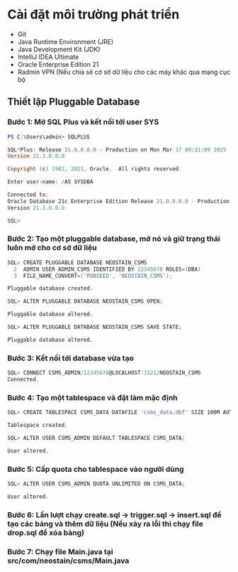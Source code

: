 # Cài đặt môi trường phát triển

- Git
- Java Runtime Environment (JRE)
- Java Development Kit (JDK)
- IntelliJ IDEA Ultimate
- Oracle Enterprise Edition 21
- Radmin VPN (Nếu chia sẻ cơ sở dữ liệu cho các máy khác qua mạng cục bộ

## Thiết lập Pluggable Database

### Bước 1: Mở SQL Plus và kết nối tới user SYS

```powershell
PS C:\Users\admin> SQLPLUS

SQL*Plus: Release 21.0.0.0.0 - Production on Mon Mar 17 09:31:09 2025
Version 21.3.0.0.0

Copyright (c) 1982, 2021, Oracle.  All rights reserved.

Enter user-name: /AS SYSDBA

Connected to:
Oracle Database 21c Enterprise Edition Release 21.0.0.0.0 - Production
Version 21.3.0.0.0

SQL>
```

### Bước 2: Tạo một pluggable database, mở nó và giữ trạng thái luôn mở cho cơ sở dữ liệu

```powershell
SQL> CREATE PLUGGABLE DATABASE NEOSTAIN_CSMS
  2  ADMIN USER ADMIN_CSMS IDENTIFIED BY 12345678 ROLES=(DBA)
  3  FILE_NAME_CONVERT=('PDBSEED', 'NEOSTAIN_CSMS');

Pluggable database created.

SQL> ALTER PLUGGABLE DATABASE NEOSTAIN_CSMS OPEN;

Pluggable database altered.

SQL> ALTER PLUGGABLE DATABASE NEOSTAIN_CSMS SAVE STATE;

Pluggable database altered.
```

### Bước 3: Kết nối tới database vừa tạo

```powershell
SQL> CONNECT CSMS_ADMIN/12345678@LOCALHOST:1521/NEOSTAIN_CSMS
Connected.
```

### Bước 4: Tạo một tablespace và đặt làm mặc định

```powershell
SQL> CREATE TABLESPACE CSMS_DATA DATAFILE 'csms_data.dbf' SIZE 100M AUTOEXTEND ON;

Tablespace created.

SQL> ALTER USER CSMS_ADMIN DEFAULT TABLESPACE CSMS_DATA;

User altered.
```

### Bước 5: Cấp quota cho tablespace vào người dùng

```powershell
SQL> ALTER USER CSMS_ADMIN QUOTA UNLIMITED ON CSMS_DATA;

User altered.
```

### Bước 6: Lần lượt chạy create.sql -> trigger.sql -> insert.sql để tạo các bảng và thêm dữ liệu (Nếu xảy ra lỗi thì chạy file drop.sql để xóa bảng)

### Bước 7: Chạy file Main.java tại src/com/neostain/csms/Main.java
